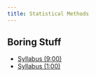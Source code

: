 ```yaml
---
title: Statistical Methods
---
```


## Boring Stuff

* [Syllabus (9:00)](/pdf/classes/stat/stat-syllabus9.pdf)
* [Syllabus (1:00)](/pdf/classes/stat/stat-syllabus1.pdf)

